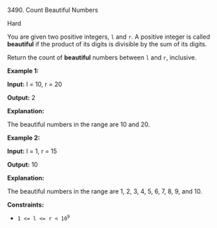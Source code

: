 3490\. Count Beautiful Numbers

Hard

You are given two positive integers, `l` and `r`. A positive integer is called **beautiful** if the product of its digits is divisible by the sum of its digits.

Return the count of **beautiful** numbers between `l` and `r`, inclusive.

**Example 1:**

**Input:** l = 10, r = 20

**Output:** 2

**Explanation:**

The beautiful numbers in the range are 10 and 20.

**Example 2:**

**Input:** l = 1, r = 15

**Output:** 10

**Explanation:**

The beautiful numbers in the range are 1, 2, 3, 4, 5, 6, 7, 8, 9, and 10.

**Constraints:**

*   <code>1 <= l <= r < 10<sup>9</sup></code>
